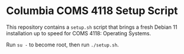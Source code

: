 # Columbia COMS 4118 Setup Script

This repository contains a `setup.sh` script that brings a fresh Debian 11 installation up to speed for COMS 4118: Operating Systems.

Run `su -` to become root, then run `./setup.sh`.
